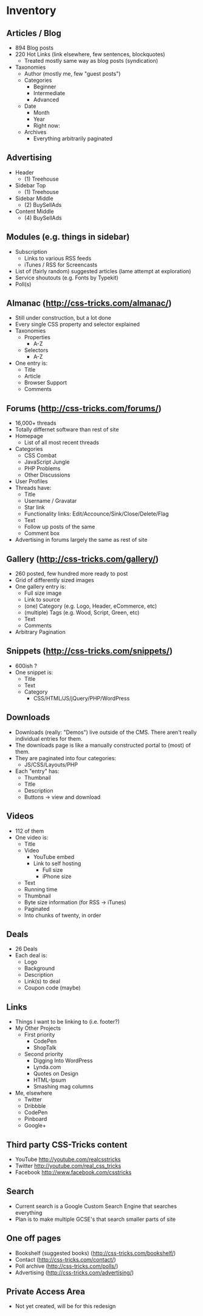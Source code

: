 # Inventory

## Articles / Blog
  - 894 Blog posts
  - 220 Hot Links (link elsewhere, few sentences, blockquotes)
    - Treated mostly same way as blog posts (syndication)
  - Taxonomies
    - Author (mostly me, few "guest posts")
    - Categories
      - Beginner
      - Intermediate
      - Advanced
    - Date
      - Month
      - Year
      - Right now: 
    - Archives
      - Everything arbitrarily paginated

## Advertising
  - Header
    - (1) Treehouse
  - Sidebar Top
    - (1) Treehouse
  - Sidebar Middle
    - (2) BuySellAds
  - Content Middle
    - (4) BuySellAds

## Modules (e.g. things in sidebar)
  - Subscription
    - Links to various RSS feeds
    - iTunes / RSS for Screencasts
  - List of (fairly random) suggested articles (lame attempt at exploration)
  - Service shoutouts (e.g. Fonts by Typekit)
  - Poll(s)

## Almanac (http://css-tricks.com/almanac/)
  - Still under construction, but a lot done
  - Every single CSS property and selector explained
  - Taxonomies
     - Properties
        - A-Z
     - Selectors
        - A-Z
  - One entry is:
    - Title
    - Article
    - Browser Support
    - Comments

## Forums (http://css-tricks.com/forums/)
  - 16,000+ threads
  - Totally differnet software than rest of site
  - Homepage
    - List of all most recent threads
  - Categories
    - CSS Combat
    - JavaScript Jungle
    - PHP Problems
    - Other Discussions
  - User Profiles
  - Threads have:
    - Title
    - Username / Gravatar
    - Star link
    - Functionality links: Edit/Accounce/Sink/Close/Delete/Flag
    - Text
    - Follow up posts of the same
    - Comment box
  - Advertising in forums largely the same as rest of site

## Gallery (http://css-tricks.com/gallery/)
  - 260 posted, few hundred more ready to post
  - Grid of differently sized images
  - One gallery entry is:
     - Full size image
     - Link to source
     - (one) Category  (e.g. Logo, Header, eCommerce, etc)
     - (multiple) Tags (e.g. Wood, Script, Green, etc)
     - Text
     - Comments
  - Arbitrary Pagination

## Snippets (http://css-tricks.com/snippets/)
  - 600ish ?
  - One snippet is:
    - Title
    - Text
    - Category
      - CSS/HTML/JS/jQuery/PHP/WordPress

## Downloads
  - Downloads (really: "Demos") live outside of the CMS. There aren't really individual entries for them.
  - The downloads page is like a manually constructed portal to (most) of them.
  - They are paginated into four categories:
    - JS/CSS/Layouts/PHP
  - Each "entry" has:
    - Thumbnail
    - Title
    - Description
    - Buttons -> view and download

## Videos
  - 112 of them
  - One video is:
    - Title
    - Video
      - YouTube embed
      - Link to self hosting
        - Full size
        - iPhone size
    - Text
    - Running time
    - Thumbnail
    - Byte size information (for RSS -> iTunes)
	- Paginated
    - Into chunks of twenty, in order

## Deals
  - 26 Deals
  - Each deal is:
    - Logo
    - Background
    - Description
    - Link(s) to deal
    - Coupon code (maybe)

## Links
  - Things I want to be linking to (i.e. footer?)
  - My Other Projects
    - First priority
      - CodePen
      - ShopTalk
    - Second priority
      - Digging Into WordPress
      - Lynda.com
      - Quotes on Design
      - HTML-Ipsum
      - Smashing mag columns
  - Me, elsewhere
    - Twitter
    - Dribbble
    - CodePen
    - Pinboard
    - Google+

## Third party CSS-Tricks content
  - YouTube http://youtube.com/realcsstricks
  - Twitter http://youtube.com/real_css_tricks
  - Facebook http://www.facebook.com/csstricks

## Search
  - Current search is a Google Custom Search Engine that searches everything
  - Plan is to make multiple GCSE's that search smaller parts of site

## One off pages
  - Bookshelf (suggested books) (http://css-tricks.com/bookshelf/)
  - Contact (http://css-tricks.com/contact/)
  - Poll archive (http://css-tricks.com/polls/)
  - Advertising (http://css-tricks.com/advertising/)

## Private Access Area
  - Not yet created, will be for this redesign